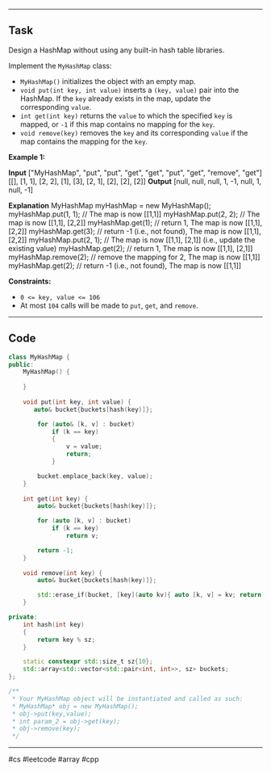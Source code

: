 ___
## Task
Design a HashMap without using any built-in hash table libraries.

Implement the `MyHashMap` class:

- `MyHashMap()` initializes the object with an empty map.
- `void put(int key, int value)` inserts a `(key, value)` pair into the HashMap. If the `key` already exists in the map, update the corresponding `value`.
- `int get(int key)` returns the `value` to which the specified `key` is mapped, or `-1` if this map contains no mapping for the `key`.
- `void remove(key)` removes the `key` and its corresponding `value` if the map contains the mapping for the `key`.

**Example 1:**

**Input**
["MyHashMap", "put", "put", "get", "get", "put", "get", "remove", "get"]
[[], [1, 1], [2, 2], [1], [3], [2, 1], [2], [2], [2]]
**Output**
[null, null, null, 1, -1, null, 1, null, -1]

**Explanation**
MyHashMap myHashMap = new MyHashMap();
myHashMap.put(1, 1); // The map is now [[1,1]]
myHashMap.put(2, 2); // The map is now [[1,1], [2,2]]
myHashMap.get(1);    // return 1, The map is now [[1,1], [2,2]]
myHashMap.get(3);    // return -1 (i.e., not found), The map is now [[1,1], [2,2]]
myHashMap.put(2, 1); // The map is now [[1,1], [2,1]] (i.e., update the existing value)
myHashMap.get(2);    // return 1, The map is now [[1,1], [2,1]]
myHashMap.remove(2); // remove the mapping for 2, The map is now [[1,1]]
myHashMap.get(2);    // return -1 (i.e., not found), The map is now [[1,1]]

**Constraints:**

- `0 <= key, value <= 106`
- At most `104` calls will be made to `put`, `get`, and `remove`.
___
## Code
```cpp
class MyHashMap {
public:
    MyHashMap() {
        
    }
    
    void put(int key, int value) {
       auto& bucket{buckets[hash(key)]};

        for (auto& [k, v] : bucket)
            if (k == key)
            {
                v = value;
                return;
            }

        bucket.emplace_back(key, value);
    }
    
    int get(int key) {
        auto& bucket{buckets[hash(key)]};

        for (auto [k, v] : bucket)
            if (k == key)
                return v;

        return -1;
    }
    
    void remove(int key) {
        auto& bucket{buckets[hash(key)]};

        std::erase_if(bucket, [key](auto kv){ auto [k, v] = kv; return k == key;});
    }

private:
    int hash(int key)
    {
        return key % sz;
    }

    static constexpr std::size_t sz{10};
    std::array<std::vector<std::pair<int, int>>, sz> buckets;
};

/**
 * Your MyHashMap object will be instantiated and called as such:
 * MyHashMap* obj = new MyHashMap();
 * obj->put(key,value);
 * int param_2 = obj->get(key);
 * obj->remove(key);
 */
```
___
#cs #leetcode #array #cpp
